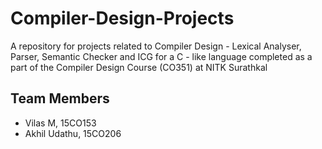 # Compiler-Design-Projects
A repository for projects related to Compiler Design - Lexical Analyser, Parser, Semantic Checker and ICG for a C - like language completed as a part of the Compiler Design Course (CO351) at NITK Surathkal

## Team Members
 - Vilas M, 15CO153
 - Akhil Udathu, 15CO206
